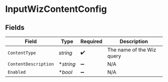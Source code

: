 # InputWizContentConfig


## Fields

| Field                     | Type                      | Required                  | Description               |
| ------------------------- | ------------------------- | ------------------------- | ------------------------- |
| `ContentType`             | *string*                  | :heavy_check_mark:        | The name of the Wiz query |
| `ContentDescription`      | **string*                 | :heavy_minus_sign:        | N/A                       |
| `Enabled`                 | **bool*                   | :heavy_minus_sign:        | N/A                       |